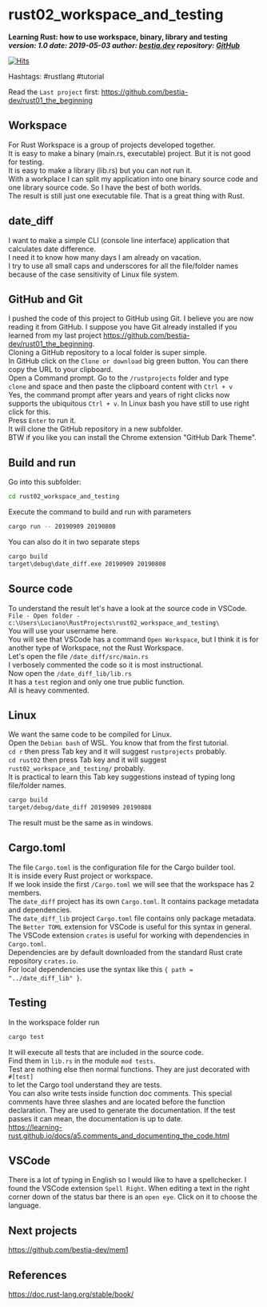 # rust02_workspace_and_testing

**Learning Rust: how to use workspace, binary, library and testing**  
***version: 1.0  date: 2019-05-03 author: [bestia.dev](https://bestia.dev) repository: [GitHub](https://github.com/bestia-dev/rust02_workspace_and_testing)***  

[![Hits](https://hits.seeyoufarm.com/api/count/incr/badge.svg?url=https%3A%2F%2Fgithub.com%2Fbestia-dev%2Frust02_workspace_and_testing&count_bg=%2379C83D&title_bg=%23555555&icon=&icon_color=%23E7E7E7&title=hits&edge_flat=false)](https://hits.seeyoufarm.com)

Hashtags: #rustlang #tutorial

Read the `Last project` first: <https://github.com/bestia-dev/rust01_the_beginning>  

## Workspace

For Rust Workspace is a group of projects developed together.  
It is easy to make a binary (main.rs, executable) project. But it is not good for testing.  
It is easy to make a library (lib.rs) but you can not run it.  
With a workplace I can split my application into one binary source code and one library source code. So I have the best of both worlds.  
The result is still just one executable file. That is a great thing with Rust.  

## date_diff

I want to make a simple CLI (console line interface) application that calculates date difference.  
I need it to know how many days I am already on vacation.  
I try to use all small caps and underscores for all the file/folder names because of the case sensitivity of Linux file system.  

## GitHub and Git

I pushed the code of this project to GitHub using Git. I believe you are now reading it from GitHub. I suppose you have Git already installed if you learned from my last project <https://github.com/bestia-dev/rust01_the_beginning>.  
Cloning a GitHub repository to a local folder is super simple.  
In GitHub click on the `Clone or download` big green button. You can there copy the URL to your clipboard.  
Open a Command prompt. Go to the `/rustprojects` folder and type  
`clone` and space and then paste the clipboard content with `Ctrl + v`  
Yes, the command prompt after years and years of right clicks now supports the ubiquitous `Ctrl + v`. In Linux bash you have still to use right click for this.  
Press `Enter` to run it.  
It will clone the GitHub repository in a new subfolder.  
BTW if you like you can install the Chrome extension "GitHub Dark Theme".  

## Build and run

Go into this subfolder:  

```bash
cd rust02_workspace_and_testing
```  

Execute the command to build and run with parameters  

```bash
cargo run -- 20190909 20190808
```  

You can also do it in two separate steps  

```bash
cargo build
target\debug\date_diff.exe 20190909 20190808
```  

## Source code

To understand the result let's have a look at the source code in VSCode.  
`File - Open folder - c:\Users\Luciano\RustProjects\rust02_workspace_and_testing\`  
You will use your username here.  
You will see that VSCode has a command `Open Workspace`, but I think it is for another type of Workspace, not the Rust Workspace.  
Let's open the file `/date_diff/src/main.rs`  
I verbosely commented the code so it is most instructional.  
Now open the `/date_diff_lib/lib.rs`  
It has a `test` region and only one true public function.  
All is heavy commented.  
  
## Linux

We want the same code to be compiled for Linux.  
Open the `Debian bash` of WSL. You know that from the first tutorial.  
`cd r` then press Tab key and it will suggest `rustprojects` probably.  
`cd rust02` then press Tab key and it will suggest `rust02_workspace_and_testing/` probably.  
It is practical to learn this Tab key suggestions instead of typing long file/folder names.  

```bash
cargo build  
target/debug/date_diff 20190909 20190808
```  

The result must be the same as in windows.  
  
## Cargo.toml

The file `Cargo.toml` is the configuration file for the Cargo builder tool.  
It is inside every Rust project or workspace.  
If we look inside the first `/Cargo.toml` we will see that the workspace has 2 members.  
The `date_diff` project has its own `Cargo.toml`. It contains package metadata and dependencies.  
The `date_diff_lib` project `Cargo.toml` file contains only package metadata.  
The `Better TOML` extension for VSCode is useful for this syntax in general.  
The VSCode extension `crates` is useful for working with dependencies in `Cargo.toml`.  
Dependencies are by default downloaded from the standard Rust crate repository `crates.io`.  
For local dependencies use the syntax like this `{ path = "../date_diff_lib" }`.  

## Testing

In the workspace folder run  

```bash
cargo test
```  

It will execute all tests that are included in the source code.  
Find them in `lib.rs` in the module `mod tests`.  
Test are nothing else then normal functions. They are just decorated with  
`#[test]`  
to let the Cargo tool understand they are tests.  
You can also write tests inside function doc comments. This special comments have three slashes and are located before the function declaration. They are used to generate the documentation. If the test passes it can mean, the documentation is up to date.  
<https://learning-rust.github.io/docs/a5.comments_and_documenting_the_code.html>  

## VSCode

There is a lot of typing in English so I would like to have a spellchecker. I found the VSCode extension `Spell Right`. When editing a text in the right corner down of the status bar there is an `open eye`. Click on it to choose the language.  

## Next projects

<https://github.com/bestia-dev/mem1>  
  
## References

<https://doc.rust-lang.org/stable/book/>  
